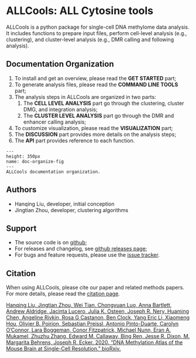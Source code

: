 ALLCools: ALL Cytosine tools
============================

ALLCools is a python package for single-cell DNA methylome data analysis. 
It includes functions to prepare input files, perform cell-level analysis 
(e.g., clustering), and cluster-level analysis 
(e.g., DMR calling and following analysis).

## Documentation Organization
1. To install and get an overview, please read the **GET STARTED** part;
2. To generate analysis files, please read the **COMMAND LINE TOOLS** part;
3. The analysis steps in ALLCools are organized in two parts:
    1. The **CELL LEVEL ANALYSIS** part go through the clustering, cluster DMG, and integration analysis;
    2. The **CLUSTER LEVEL ANALYSIS** part go through the DMR and enhancer calling analysis;
4. To customize visualization, please read the **VISUALIZATION** part;
5. The **DISCUSSION** part provides more details on the analysis steps;
6. The **API** part provides reference to each function.

```{figure} ./doc_organize.png
---
height: 350px
name: doc-organize-fig
---
ALLCools documentation organization.
```

## Authors
- Hanqing Liu, developer, initial conception
- Jingtian Zhou, developer, clustering algorithms

## Support
- The source code is on [github](https://github.com/lhqing/ALLCools);
- For releases and changelog, see [github releases page](https://github.com/lhqing/ALLCools/releases);
- For bugs and feature requests, please use the [issue tracker](https://github.com/lhqing/ALLCools/issues).

## Citation
When using ALLCools, please cite our paper and related methods papers. 
For more details, please read the [citation page](./project_info/citation.md).

[Hanqing Liu, Jingtian Zhou, Wei Tian, Chongyuan Luo, Anna Bartlett, Andrew Aldridge, Jacinta Lucero, 
Julia K. Osteen, Joseph R. Nery, Huaming Chen, Angeline Rivkin, Rosa G Castanon, Ben Clock, Yang Eric Li, 
Xiaomeng Hou, Olivier B. Poirion, Sebastian Preissl, Antonio Pinto-Duarte, Carolyn O’Connor, Lara Boggeman, 
Conor Fitzpatrick, Michael Nunn, Eran A. Mukamel, Zhuzhu Zhang, Edward M. Callaway, Bing Ren, Jesse R. Dixon, 
M. Margarita Behrens, Joseph R. Ecker. 2020. 
“DNA Methylation Atlas of the Mouse Brain at Single-Cell Resolution.” bioRxiv.
](https://doi.org/10.1101/2020.04.30.069377)
